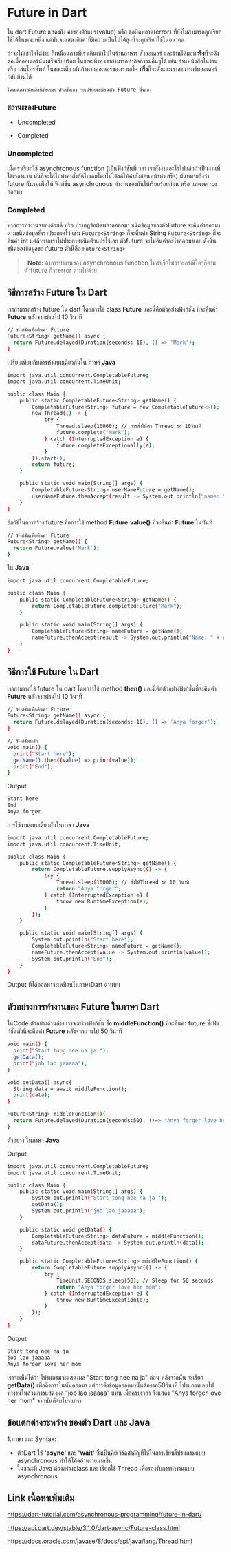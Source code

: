 

# Future in Dart

ใน dart Future แสดงถึง ค่าของตัวแปร(value) หรือ ข้อผิดพลาด(error) ที่ยังไม่สามารถถูกเรียกใช้ได้ในขณะหนึ่ง แต่มันจะแสดงถึงค่าที่มีความเป็นไปได้สูงที่จะถูกเรียกใช้ในอนาคต 

ถ้าจะให้เข้าใจได้ง่าย ก็เหมือนการที่เราเดินเข้าไปในร้านอาหาร สั่งออเดอร์ และร้านได้มอบ**กริ่ง**ที่จะดังต่อเมื่อออเดอร์นั่นเสร็จเรียบร้อย ในขณะที่รอ เราสามารถทำกิจกรรมอื่นๆได้ เช่น อ่านหนังสือในร้าน หรือ เล่นโทรศัพท์ ในขณะเดียวกันถ้าหากออเดอร์ของเราเสร็จ **กริ่ง**ก็จะดังและเราสามารถรับออเดอร์กลับบ้านได้ 

 ```bash
 ในเหตุการณ์เหล่านี้ที่ยกมา ตัวกริ่งเอง จะเปรียบเสมือนตัว Future นั่นเอง
```
### สถานะของFuture 
- Uncompleted

- Completed

### Uncompleted
เมื่อเราเรียกใช้ asynchronous function (เป็นฟั่งก์ชั่นที่เวลา เราสั่งงานอะไรไปแล้วถ้าเป็นงานที่ใช้เวลานาน มันก็จะไล่ไปทำคำสั่งถัดไปเลยโดยไม่ได้รอให้คำสั่งก่อนหน้าทำเสร็จ) มันหมายถึงว่า future นั้นรอเพื่อให้ ฟังก์ชั่น asynchronous ทำงานของมันให้เรียบร้อยก่อน หรือ แสดงerror ออกมา

### Completed
หากการทำงานจบลงด้วยดี หรือ ปรากฏข้อผิดพลาดออกมา ชนิดข้อมูลของตัวFuture จะคืนค่าออกมาตามชนิดข้อมูลที่เราประกาศไว้ เช่น `Future<String>` ก็จะคืนค่า String `Future<String>` ก็จะคืนค่า int แต่ถ้าหากเราไม่ประกาศชนิดตัวแปรไว้เลย ตัวfuture จะไม่คืนค่าอะไรออกมาเลย ดังนั้น ชนิดของข้อมูลของfuture ตัวนี้คือ `Future<String>`


> ℹ️ **Note:** ถ้าการทำงานของ asynchronous function ไม่สำเร็จไม่ว่าจะกรณีใดๆก็ตาม ตัวfuture ก็จะerror ตามไปด้วย

## วิธีการสร้าง Future ใน Dart
เราสามารถสร้าง future ใน dart โดยการใช้ class **Future**  และนี่คือตัวอย่างฟังก์ชั่น ที่จะคืนค่า **Future<String>** หลังจากผ่านไป 10 วินาที

```bash
// ฟังก์ชั่นเพื่อคืนค่า Future
Future<String> getName() async {
  return Future.delayed(Duration(seconds: 10), () => 'Mark');
}
```

เปรียบเทียบกับการทำแบบเดียวกันใน ภาษา **Java**
```bash
import java.util.concurrent.CompletableFuture;
import java.util.concurrent.TimeUnit;

public class Main {
    public static CompletableFuture<String> getName() {
        CompletableFuture<String> future = new CompletableFuture<>();
        new Thread(() -> {
            try {
                Thread.sleep(10000); // การสั่งให้ตัว Thread รอ 10วินาที
                future.complete("Mark");
            } catch (InterruptedException e) {
                future.completeExceptionally(e);
            }
        }).start();
        return future;
    }

    public static void main(String[] args) {
        CompletableFuture<String> userNameFuture = getName();
        userNameFuture.thenAccept(result -> System.out.println("name: " + result));
    }
}

```




อีกวิธีในการสร้าง future คือการใช้ method **Future.value()** ที่จะคืนค่า **Future<String>** ในทันที

```bash
// ฟังก์ชั่นเพื่อคืนค่า Future
Future<String> getName() {
  return Future.value('Mark');
}
```

ใน **Java**
```bash
import java.util.concurrent.CompletableFuture;

public class Main {
    public static CompletableFuture<String> getName() {
        return CompletableFuture.completedFuture("Mark");
    }

    public static void main(String[] args) {
        CompletableFuture<String> nameFuture = getName();
        nameFuture.thenAccept(result -> System.out.println("Name: " + result));
    }
}
```


## วิธีการใช้ Future ใน Dart
เราสามารถใช้ future ใน dart โดยการใช้ method **then()** และนี่คือตัวอย่างฟังก์ชั่นที่จะคืนค่า **Future<String>** หลังจากผ่านไป 10 วินาที

```bash
// ฟังก์ชั่นเพื่อคืนค่า Future
Future<String> getName() async {
  return Future.delayed(Duration(seconds: 10), () => 'Anya forger');
}

// ฟังก์ชั่นหลัก
void main() {
  print("Start here");
  getName().then((value) => print(value));
  print("End");
}
```

Output 
```bash
Start here
End
Anya forger
```

การใช้งานแบบเดียวกันในภาษา **Java**
```bash
import java.util.concurrent.CompletableFuture;
import java.util.concurrent.TimeUnit;

public class Main {
    public static CompletableFuture<String> getName() {
        return CompletableFuture.supplyAsync(() -> {
            try {
                Thread.sleep(10000); // สั่งให้Thread รอ 10 วินาที
                return "Anya forger";
            } catch (InterruptedException e) {
                throw new RuntimeException(e);
            }
        });
    }

    public static void main(String[] args) {
        System.out.println("Start here");
        CompletableFuture<String> nameFuture = getName();
        nameFuture.thenAccept(value -> System.out.println(value));
        System.out.println("End");
    }
}
```

Output ทีได้ออกมาจะเหมือนในภาษาDart ด้านบน



## ตัวอย่างการทำงานของ Future ในภาษา Dart

ในCode ตัวอย่างด้านล่าง เราจะสร้างฟังก์ชั่น ชื่อ **middleFunction()** ที่จะคืนค่า future ซึ่งฟังก์ชั่นตัวนี้จะคืนค่า **Future<String>** หลังจากผ่านไป 50 วินาที

```bash
void main() {
  print("Start tong nee na ja ");
  getData();
  print("job lao jaaaaa");
}

void getData() async{
  String data = await middleFunction();
  print(data);
}

Future<String> middleFunction(){
  return Future.delayed(Duration(seconds:50), ()=> "Anya forger love her mom");
}
```

ตัวอย่าง ในภาษา **Java**

Output
```bash
import java.util.concurrent.CompletableFuture;
import java.util.concurrent.TimeUnit;

public class Main {
    public static void main(String[] args) {
        System.out.println("Start tong nee na ja ");
        getData();
        System.out.println("job lao jaaaaa");
    }

    public static void getData() {
        CompletableFuture<String> dataFuture = middleFunction();
        dataFuture.thenAccept(data -> System.out.println(data));
    }

    public static CompletableFuture<String> middleFunction() {
        return CompletableFuture.supplyAsync(() -> {
            try {
                TimeUnit.SECONDS.sleep(50); // Sleep for 50 seconds
                return "Anya forger love her mom";
            } catch (InterruptedException e) {
                throw new RuntimeException(e);
            }
        });
    }
}

```

Output
```bash
Start tong nee na ja 
job lao jaaaaa
Anya forger love her mom
```

เราจะเห็นได้ว่า โปรแกรมจะแสดงผล "Start tong nee na ja" ก่อน หลังจากนั้น จะเรียก **getData()** เพื่อดึงการในนั้นออกมา แต่การดึงข้อมูลออกมานั้นต้องรอ50วินาที โปรแกรมเลยไปทำงานในส่วนการแสดงผล "job lao jaaaaa" แทน เมื่อครบเวลา จึงแสดง "Anya forger love her mom" จากนั้นก็จบโปรแกรม

## ข้อแตกต่างระหว่าง ของตัว Dart และ Java
1.ภาษา และ Syntax:
- ตัวDart ใช้ **'async'** และ **'wait'** ซึ่งเป็นคีย์เวิร์ดสำคัญที่ใช้ในการเขียนโปรแกรมแบบ asynchronous ทำให้โค้ดอ่านง่ายมากขึ้น
- ในขณะที่ Java ต้องสร้างclass และ เรียกใช้ Thread เพื่อรองรับการทำงานแบบ asynchronous


## Link เนื้อหาเพิ่มเติม
https://dart-tutorial.com/asynchronous-programming/future-in-dart/

https://api.dart.dev/stable/3.1.0/dart-async/Future-class.html

https://docs.oracle.com/javase/8/docs/api/java/lang/Thread.html
